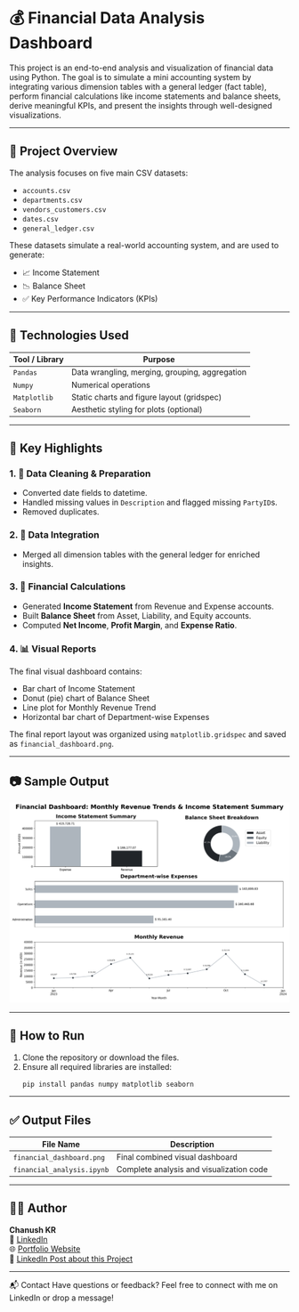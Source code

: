 # 💰 Financial Data Analysis Dashboard

This project is an end-to-end analysis and visualization of financial data using Python. The goal is to simulate a mini accounting system by integrating various dimension tables with a general ledger (fact table), perform financial calculations like income statements and balance sheets, derive meaningful KPIs, and present the insights through well-designed visualizations.

---

## 🧾 Project Overview

The analysis focuses on five main CSV datasets:
- `accounts.csv`
- `departments.csv`
- `vendors_customers.csv`
- `dates.csv`
- `general_ledger.csv`

These datasets simulate a real-world accounting system, and are used to generate:
- 📈 Income Statement
- 📉 Balance Sheet
- ✅ Key Performance Indicators (KPIs)

---

## 🧰 Technologies Used

| Tool / Library | Purpose |
|----------------|---------|
| `Pandas`       | Data wrangling, merging, grouping, aggregation |
| `Numpy`        | Numerical operations |
| `Matplotlib`   | Static charts and figure layout (gridspec) |
| `Seaborn`      | Aesthetic styling for plots (optional) |

---

## 📌 Key Highlights

### 1. 📂 Data Cleaning & Preparation
- Converted date fields to datetime.
- Handled missing values in `Description` and flagged missing `PartyID`s.
- Removed duplicates.

### 2. 🔗 Data Integration
- Merged all dimension tables with the general ledger for enriched insights.

### 3. 📑 Financial Calculations
- Generated **Income Statement** from Revenue and Expense accounts.
- Built **Balance Sheet** from Asset, Liability, and Equity accounts.
- Computed **Net Income**, **Profit Margin**, and **Expense Ratio**.

### 4. 📊 Visual Reports
The final visual dashboard contains:
- Bar chart of Income Statement
- Donut (pie) chart of Balance Sheet
- Line plot for Monthly Revenue Trend
- Horizontal bar chart of Department-wise Expenses

The final report layout was organized using `matplotlib.gridspec` and saved as `financial_dashboard.png`.

---

## 📷 Sample Output

<p align="center">
  <img src="financial_dashboard.png" alt="Financial Dashboard" width="600"/>
</p>

---

## 🏁 How to Run

1. Clone the repository or download the files.
2. Ensure all required libraries are installed:  
   ```bash
   pip install pandas numpy matplotlib seaborn

---

## ✅ Output Files

|File Name			|Description					|
|-------------------------------|-----------------------------------------------|
|`financial_dashboard.png`	|Final combined visual dashboard		|
|`financial_analysis.ipynb`	|Complete analysis and visualization code	|


---

## 👨‍💻 Author
**Chanush KR**  
🔗 [LinkedIn](https://www.linkedin.com/in/chanush-kr)  
🌐 [Portfolio Website](https://sites.google.com/view/chanushkr/home)  
📌 [LinkedIn Post about this Project](https://www.linkedin.com/posts/chanush-kr_python-dataanalysis-financialanalysis-activity-7353311071916470273-H4Jg?utm_source=share&utm_medium=member_desktop&rcm=ACoAAD0Tw64BmW6pg1qf8-1ow9qOM-2tCEyFJRw)

---

📬 Contact
Have questions or feedback?
Feel free to connect with me on LinkedIn or drop a message!
